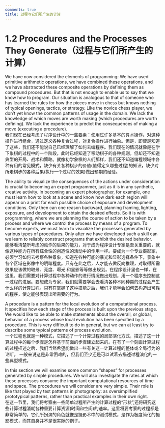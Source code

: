 ```yaml
---
comments: true
title: 过程与它们所产生的计算
---
```


# 1.2 Procedures and the Processes They Generate（过程与它们所产生的计算）

We have now considered the elements of programming: We have used primitive arithmetic operations, we have combined these operations, and we have abstracted these composite operations by defining them as compound procedures. But that is not enough to enable us to say that we know how to program. Our situation is analogous to that of someone who has learned the rules for how the pieces move in chess but knows nothing of typical openings, tactics, or strategy. Like the novice chess player, we don’t yet know the common patterns of usage in the domain. We lack the knowledge of which moves are worth making (which procedures are worth defining). We lack the experience to predict the consequences of making a move (executing a procedure).<br>
我们现在已经考虑了程序设计中的一些要素：使用过许多基本的算术操作，对这种操作进行组合，通过定义各种复合过程，对复合操作进行抽象。但是，即使是知道了这些，我们还不能说自己已经理解了如何去编程序。我们现在的情况就像是在学下象棋的过程中的一个阶段，此时已经知道了移动棋子的各种规则，但却还不知道典型的开局、战术和策略。就像初学象棋的人们那样，我们还不知道编程领域中各种有用的常见模式，缺少有关各种棋步的价值(值得定义哪些过程)的知识，缺少对所走棋步的各种后果(执行一个过程的效果)做出预期的经验。

The ability to visualize the consequences of the actions under consideration is crucial to becoming an expert programmer, just as it is in any synthetic, creative activity. In becoming an expert photographer, for example, one must learn how to look at a scene and know how dark each region will appear on a print for each possible choice of exposure and development conditions. Only then can one reason backward, planning framing, lighting, exposure, and development to obtain the desired effects. So it is with programming, where we are planning the course of action to be taken by a process and where we control the process by means of a program. To become experts, we must learn to visualize the processes generated by various types of procedures. Only after we have developed such a skill can we learn to reliably construct programs that exhibit the desired behavior.<br>
能够看清楚所考虑的动作的后果的能力，对于成为程序设计专家是至关重要的，就像这种能力在所有综合性的创造性的活动中的作用一样。要成为一个专业摄影家，必须学习如何去考察各种景象，知道在各种可能的暴光和显影选择条件下，景象中各个区域在影像中的明暗程度。只有在此之后，人才能去做反向推理，对取得所需效果应该做的取景、亮度、曝光 和显影等等做出规划。在程序设计里也一样，在这里，我们需要对计算过程中各种动作的进行情况做出规划，用一个程序去控制这一过程的进展。要想成为专家，我们就需要学会去看清各种不同种类的过程会产生什么样的计算过程。只有在掌握了这种技能之后，我们才能学会如何去构造出可靠的程序，使之能够表现出所需要的行为。

A procedure is a pattern for the local evolution of a computational process. It specifies how each stage of the process is built upon the previous stage. We would like to be able to make statements about the overall, or global, behavior of a process whose local evolution has been specified by a procedure. This is very difficult to do in general, but we can at least try to describe some typical patterns of process evolution.<br>
一个过程也就是一种模式，它描述了一个计算过程的局部演化方式，描述了这一计算过程中的每个步骤是怎样基于前面的步骤建立起来的。在有了一个刻画计算过程的过程描述之后，我们当然希望能做出一些有关这一计算过程的整体或全局行为的论断。 一般来说这是非常困难的，但我们至少还是可以试着去描述过程演化的一些典型模式。


In this section we will examine some common “shapes” for processes generated by simple procedures. We will also investigate the rates at which these processes consume the important computational resources of time and space. The procedures we will consider are very simple. Their role is like that played by test patterns in photography: as oversimplified prototypical patterns, rather than practical examples in their own right.<br>
在这一节里，我们将考察由一些简单过程所产生的计算过程的“形状”,还将研究这些计算过程消耗各种重要计算资源(时间和空间)的速率。这里将要考察的过程都是非常简单的，它们所扮演的角色就像是摄影术中的测试模式，是作为极度简化的摄影模式，而其自身并不是很实际的例子。